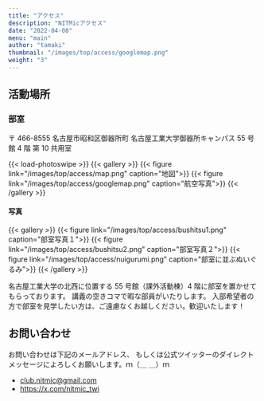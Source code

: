 ```yaml
---
title: "アクセス"
description: "NITMicアクセス"
date: "2022-04-08"
menu: "main"
author: "tamaki"
thumbnail: "/images/top/access/googlemap.png"
weight: "3"
---
```


## 活動場所

### 部室

〒 466-8555 名古屋市昭和区御器所町 名古屋工業大学御器所キャンパス 55 号館 4 階 第 10 共用室

<!-- prettier-ignore-start -->
{{< load-photoswipe >}}
{{< gallery >}}
    {{< figure link="/images/top/access/map.png" caption="地図">}}
    {{< figure link="/images/top/access/googlemap.png" caption="航空写真">}}
{{< /gallery >}}
<!-- prettier-ignore-end -->

#### 写真

{{< gallery >}}
{{< figure link="/images/top/access/bushitsu1.png" caption="部室写真１">}}
{{< figure link="/images/top/access/bushitsu2.png" caption="部室写真２">}}
{{< figure link="/images/top/access/nuigurumi.png" caption="部室に並ぶぬいぐるみ">}}
{{< /gallery >}}

名古屋工業大学の北西に位置する 55 号館（課外活動棟）4 階に部室を置かせてもらっております。
講義の空きコマで暇な部員がいたりします。
入部希望者の方で部室を見学したい方は、ご遠慮なくお越しください。歓迎いたします！

## お問い合わせ

お問い合わせは下記のメールアドレス、
もしくは公式ツイッターのダイレクトメッセージによろしくお願いします。ｍ（＿ ＿）ｍ

- club.nitmic@gmail.com
- https://x.com/nitmic_twi
